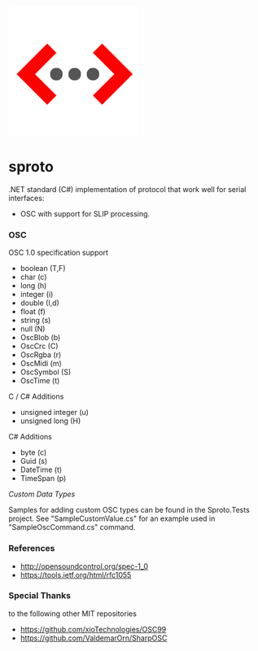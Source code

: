 ![logo](/Sproto.png)

# sproto

.NET standard (C#) implementation of protocol that work well for serial interfaces:

* OSC with support for SLIP processing.

### OSC

OSC 1.0 specification support

* boolean (T,F)
* char (c)
* long (h)
* integer (i)
* double (I,d)
* float (f)
* string (s)
* null (N)
* OscBlob (b)
* OscCrc (C)
* OscRgba (r)
* OscMidi (m)
* OscSymbol (S)
* OscTime (t)

C / C# Additions

* unsigned integer (u)
* unsigned long (H)

C# Additions

* byte (c)
* Guid (s)
* DateTime (t)
* TimeSpan (p)

*Custom Data Types*

Samples for adding custom OSC types can be found in the Sproto.Tests project. See "SampleCustomValue.cs" for an example used in "SampleOscCommand.cs" command.

### References

* http://opensoundcontrol.org/spec-1_0
* https://tools.ietf.org/html/rfc1055

### Special Thanks

to the following other MIT repositories

* https://github.com/xioTechnologies/OSC99
* https://github.com/ValdemarOrn/SharpOSC
